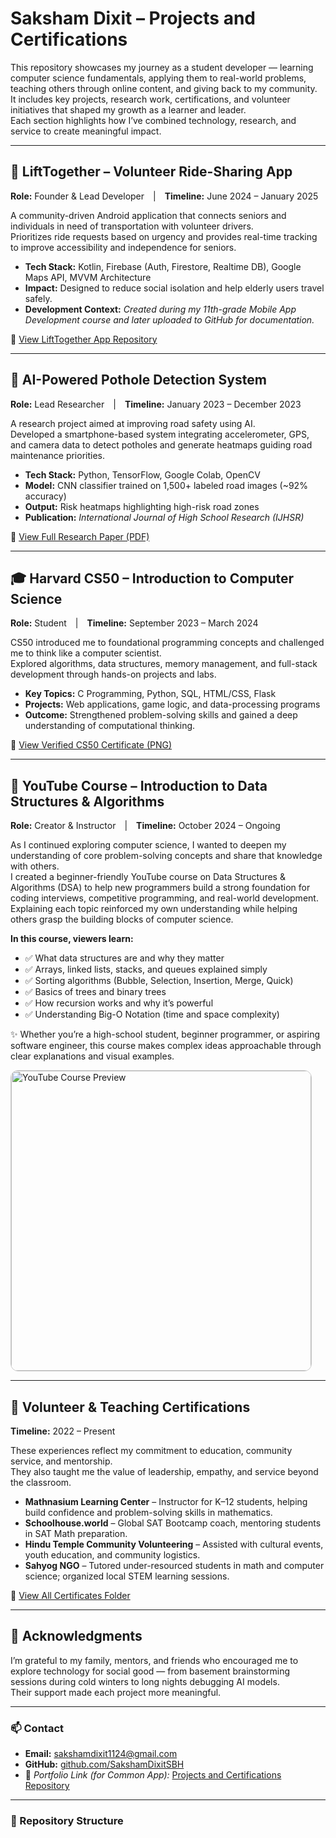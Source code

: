 # Saksham Dixit – Projects and Certifications

This repository showcases my journey as a student developer — learning computer science fundamentals, applying them to real-world problems, teaching others through online content, and giving back to my community.  
It includes key projects, research work, certifications, and volunteer initiatives that shaped my growth as a learner and leader.  
Each section highlights how I’ve combined technology, research, and service to create meaningful impact.

---

## 🚗 LiftTogether – Volunteer Ride-Sharing App  
**Role:** Founder & Lead Developer | **Timeline:** June 2024 – January 2025  

A community-driven Android application that connects seniors and individuals in need of transportation with volunteer drivers.  
Prioritizes ride requests based on urgency and provides real-time tracking to improve accessibility and independence for seniors.

- **Tech Stack:** Kotlin, Firebase (Auth, Firestore, Realtime DB), Google Maps API, MVVM Architecture  
- **Impact:** Designed to reduce social isolation and help elderly users travel safely.  
- **Development Context:** *Created during my 11th-grade Mobile App Development course and later uploaded to GitHub for documentation.*  

📱 [View LiftTogether App Repository](https://github.com/SakshamDixitSBH/LiftTogether)

---

## 🧠 AI-Powered Pothole Detection System  
**Role:** Lead Researcher | **Timeline:** January 2023 – December 2023  

A research project aimed at improving road safety using AI.  
Developed a smartphone-based system integrating accelerometer, GPS, and camera data to detect potholes and generate heatmaps guiding road maintenance priorities.

- **Tech Stack:** Python, TensorFlow, Google Colab, OpenCV  
- **Model:** CNN classifier trained on 1,500+ labeled road images (~92% accuracy)  
- **Output:** Risk heatmaps highlighting high-risk road zones  
- **Publication:** *International Journal of High School Research (IJHSR)*  

📄 [View Full Research Paper (PDF)](https://github.com/SakshamDixitSBH/Projects-and-Certifications/blob/main/AI-Powered-Pathhole-Detection/Dixit_Saksham.docx.pdf)

---

## 🎓 Harvard CS50 – Introduction to Computer Science  
**Role:** Student | **Timeline:** September 2023 – March 2024  

CS50 introduced me to foundational programming concepts and challenged me to think like a computer scientist.  
Explored algorithms, data structures, memory management, and full-stack development through hands-on projects and labs.

- **Key Topics:** C Programming, Python, SQL, HTML/CSS, Flask  
- **Projects:** Web applications, game logic, and data-processing programs  
- **Outcome:** Strengthened problem-solving skills and gained a deep understanding of computational thinking.  

📜 [View Verified CS50 Certificate (PNG)](https://github.com/SakshamDixitSBH/Projects-and-Certifications/blob/main/Harvard-CS-50/CS50x_certificate.png)

---

## 🎥 YouTube Course – Introduction to Data Structures & Algorithms  
**Role:** Creator & Instructor | **Timeline:** October 2024 – Ongoing  

As I continued exploring computer science, I wanted to deepen my understanding of core problem-solving concepts and share that knowledge with others.  
I created a beginner-friendly YouTube course on Data Structures & Algorithms (DSA) to help new programmers build a strong foundation for coding interviews, competitive programming, and real-world development.  
Explaining each topic reinforced my own understanding while helping others grasp the building blocks of computer science.

**In this course, viewers learn:**
- ✅ What data structures are and why they matter  
- ✅ Arrays, linked lists, stacks, and queues explained simply  
- ✅ Sorting algorithms (Bubble, Selection, Insertion, Merge, Quick)  
- ✅ Basics of trees and binary trees  
- ✅ How recursion works and why it’s powerful  
- ✅ Understanding Big-O Notation (time and space complexity)  

✨ Whether you’re a high-school student, beginner programmer, or aspiring software engineer, this course makes complex ideas approachable through clear explanations and visual examples.  

<p align="left">
  <a href="https://www.youtube.com/watch?v=98hNApqiXkM" target="_blank">
    <img src="https://img.youtube.com/vi/98hNApqiXkM/0.jpg" 
         width="480" 
         style="border-radius:12px; border:1px solid #ccc;" 
         alt="YouTube Course Preview">
  </a>
</p>

---

## 🤝 Volunteer & Teaching Certifications  
**Timeline:** 2022 – Present  

These experiences reflect my commitment to education, community service, and mentorship.  
They also taught me the value of leadership, empathy, and service beyond the classroom.

- **Mathnasium Learning Center** – Instructor for K–12 students, helping build confidence and problem-solving skills in mathematics.  
- **Schoolhouse.world** – Global SAT Bootcamp coach, mentoring students in SAT Math preparation.  
- **Hindu Temple Community Volunteering** – Assisted with cultural events, youth education, and community logistics.  
- **Sahyog NGO** – Tutored under-resourced students in math and computer science; organized local STEM learning sessions.  

📄 [View All Certificates Folder](https://github.com/SakshamDixitSBH/Projects-and-Certifications/tree/main/Volunteer_Certifications)

---

## 🙏 Acknowledgments

I’m grateful to my family, mentors, and friends who encouraged me to explore technology for social good — from basement brainstorming sessions during cold winters to long nights debugging AI models.  
Their support made each project more meaningful.

---

### 📫 Contact  
- **Email:** sakshamdixit1124@gmail.com  
- **GitHub:** [github.com/SakshamDixitSBH](https://github.com/SakshamDixitSBH)  
- 💼 *Portfolio Link (for Common App):* [Projects and Certifications Repository](https://github.com/SakshamDixitSBH/Projects-and-Certifications)

---

### 🧩 Repository Structure
